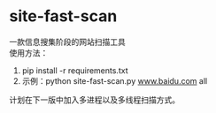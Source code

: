 # site-fast-scan
一款信息搜集阶段的网站扫描工具  
使用方法：  
1. pip install -r requirements.txt
2. 示例：python site-fast-scan.py www.baidu.com all  


计划在下一版中加入多进程以及多线程扫描方式。
